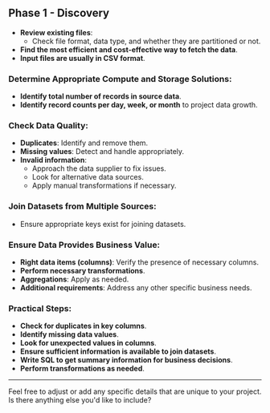 
## Phase 1 - Discovery

- **Review existing files**: 
  - Check file format, data type, and whether they are partitioned or not.
- **Find the most efficient and cost-effective way to fetch the data**.
- **Input files are usually in CSV format**.

### Determine Appropriate Compute and Storage Solutions:
- **Identify total number of records in source data**.
- **Identify record counts per day, week, or month** to project data growth.

### Check Data Quality:
- **Duplicates**: Identify and remove them.
- **Missing values**: Detect and handle appropriately.
- **Invalid information**: 
  - Approach the data supplier to fix issues.
  - Look for alternative data sources.
  - Apply manual transformations if necessary.

### Join Datasets from Multiple Sources:
- Ensure appropriate keys exist for joining datasets.

### Ensure Data Provides Business Value:
- **Right data items (columns)**: Verify the presence of necessary columns.
- **Perform necessary transformations**.
- **Aggregations**: Apply as needed.
- **Additional requirements**: Address any other specific business needs.

### Practical Steps:
- **Check for duplicates in key columns**.
- **Identify missing data values**.
- **Look for unexpected values in columns**.
- **Ensure sufficient information is available to join datasets**.
- **Write SQL to get summary information for business decisions**.
- **Perform transformations as needed**.

---

Feel free to adjust or add any specific details that are unique to your project. Is there anything else you'd like to include?
